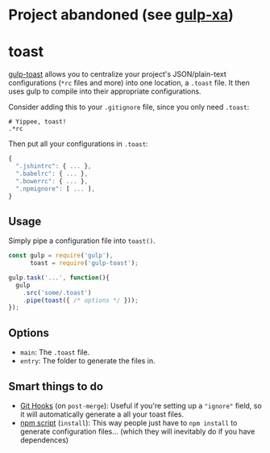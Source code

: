 # Project abandoned (see [gulp-xa](https://github.com/jamen/gulp-xa))

toast
=====
[gulp-toast](http://npmjs.com/gulp-toast) allows you to centralize your project's JSON/plain-text configurations (`*rc` files and more) into one location, a `.toast` file.  It then uses gulp to compile into their appropriate configurations.

Consider adding this to your `.gitignore` file, since you only need `.toast`:
```
# Yippee, toast!
.*rc
```

Then put all your configurations in `.toast`:

```javascript
{
  ".jshintrc": { ... },
  ".babelrc": { ... },
  ".bowerrc": { ... },
  ".npmignore": [ ... ],
}
```

## Usage

Simply pipe a configuration file into `toast()`.

```javascript
const gulp = require('gulp'),
      toast = require('gulp-toast');

gulp.task('...', function(){
  gulp
    .src('some/.toast')
    .pipe(toast({ /* options */ }));
});
```

## Options
 - `main`: The `.toast` file.
 - `entry`: The folder to generate the files in.

## Smart things to do

 - [Git Hooks](https://git-scm.com/book/en/v2/Customizing-Git-Git-Hooks) (on `post-merge`): Useful if you're setting up a `"ignore"` field, so it will automatically generate a all your toast files.
 - [npm  script](https://docs.npmjs.com/misc/scripts) (`install`): This way people just have to `npm install` to generate configuration files... (which they will inevitably do if you have dependences)
